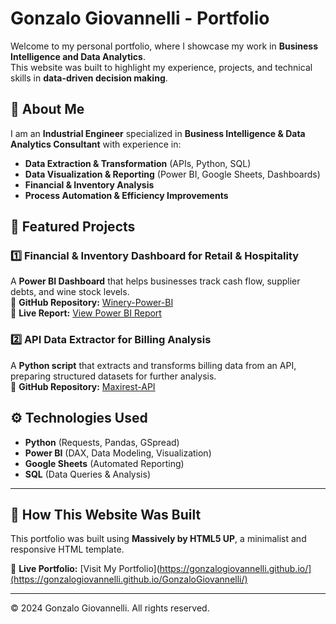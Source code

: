 # Gonzalo Giovannelli - Portfolio

Welcome to my personal portfolio, where I showcase my work in **Business Intelligence and Data Analytics**.  
This website was built to highlight my experience, projects, and technical skills in **data-driven decision making**.

## 🔹 About Me
I am an **Industrial Engineer** specialized in **Business Intelligence & Data Analytics Consultant** with experience in:  
- **Data Extraction & Transformation** (APIs, Python, SQL)  
- **Data Visualization & Reporting** (Power BI, Google Sheets, Dashboards)  
- **Financial & Inventory Analysis**  
- **Process Automation & Efficiency Improvements**  

## 📌 Featured Projects
### **1️⃣ Financial & Inventory Dashboard for Retail & Hospitality**
A **Power BI Dashboard** that helps businesses track cash flow, supplier debts, and wine stock levels.  
🔗 **GitHub Repository:** [Winery-Power-BI](https://github.com/gonzalogiovannelli/Winery-Power-BI)  
🔗 **Live Report:** [View Power BI Report](https://app.powerbi.com/view?r=eyJrIjoiZTM0ZGFmZmItMWZkMC00ODEzLThhZDEtODYyZDlhZGExMjgwIiwidCI6ImJhMWRhMTIzLTdhOTktNDlhNy05Yjk1LWQ2ZGUwOWJjM2RlYSIsImMiOjR9)  

### **2️⃣ API Data Extractor for Billing Analysis**
A **Python script** that extracts and transforms billing data from an API, preparing structured datasets for further analysis.  
🔗 **GitHub Repository:** [Maxirest-API](https://github.com/gonzalogiovannelli/Maxirest-API)  

## ⚙️ Technologies Used
- **Python** (Requests, Pandas, GSpread)
- **Power BI** (DAX, Data Modeling, Visualization)
- **Google Sheets** (Automated Reporting)
- **SQL** (Data Queries & Analysis)

---

## 🚀 How This Website Was Built
This portfolio was built using **Massively by HTML5 UP**, a minimalist and responsive HTML template.  

🔗 **Live Portfolio:** [Visit My Portfolio](https://gonzalogiovannelli.github.io/](https://gonzalogiovannelli.github.io/GonzaloGiovannelli/)  

---
© 2024 Gonzalo Giovannelli. All rights reserved.

